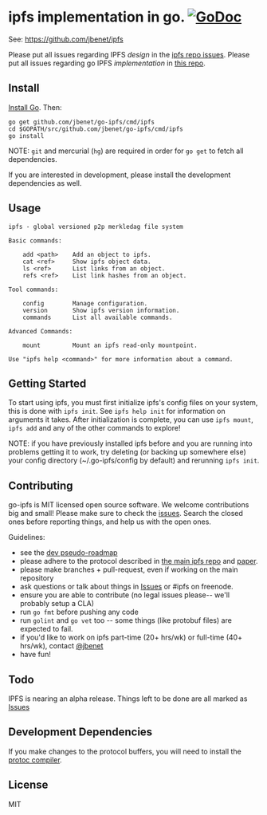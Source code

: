 # ipfs implementation in go. [![GoDoc](https://godoc.org/github.com/jbenet/go-ipfs?status.svg)](https://godoc.org/github.com/jbenet/go-ipfs)

See: https://github.com/jbenet/ipfs

Please put all issues regarding IPFS _design_ in the
[ipfs repo issues](https://github.com/jbenet/ipfs/issues).
Please put all issues regarding go IPFS _implementation_ in [this repo](https://github.com/jbenet/go-ipfs/issues).

## Install

[Install Go](http://golang.org/doc/install). Then:

```
go get github.com/jbenet/go-ipfs/cmd/ipfs
cd $GOPATH/src/github.com/jbenet/go-ipfs/cmd/ipfs
go install
```

NOTE: `git` and mercurial (`hg`) are required in order for `go get` to fetch all dependencies.

If you are interested in development, please install the development dependencies as well.

## Usage

```
ipfs - global versioned p2p merkledag file system

Basic commands:

    add <path>    Add an object to ipfs.
    cat <ref>     Show ipfs object data.
    ls <ref>      List links from an object.
    refs <ref>    List link hashes from an object.

Tool commands:

    config        Manage configuration.
    version       Show ipfs version information.
    commands      List all available commands.

Advanced Commands:

    mount         Mount an ipfs read-only mountpoint.

Use "ipfs help <command>" for more information about a command.
```

## Getting Started
To start using ipfs, you must first initialize ipfs's config files on your system, this is done with `ipfs init`. See `ipfs help init` for information on arguments it takes. After initialization is complete, you can use `ipfs mount`, `ipfs add` and any of the other commands to explore!


NOTE: if you have previously installed ipfs before and you are running into problems getting it to work, try deleting (or backing up somewhere else) your config directory (~/.go-ipfs/config by default) and rerunning `ipfs init`. 


## Contributing

go-ipfs is MIT licensed open source software. We welcome contributions big and small! Please make sure to check the [issues](https://github.com/jbenet/go-ipfs/issues). Search the closed ones before reporting things, and help us with the open ones.

Guidelines:

- see the [dev pseudo-roadmap](dev.md)
- please adhere to the protocol described in [the main ipfs repo](https://github.com/jbenet/ipfs) and [paper](http://static.benet.ai/t/ipfs.pdf).
- please make branches + pull-request, even if working on the main repository
- ask questions or talk about things in [Issues](https://github.com/jbenet/go-ipfs/issues) or #ipfs on freenode.
- ensure you are able to contribute (no legal issues please-- we'll probably setup a CLA)
- run `go fmt` before pushing any code
- run `golint` and `go vet` too -- some things (like protobuf files) are expected to fail.
- if you'd like to work on ipfs part-time (20+ hrs/wk) or full-time (40+ hrs/wk), contact [@jbenet](https://github.com/jbenet)
- have fun!

## Todo

IPFS is nearing an alpha release. Things left to be done are all marked as [Issues](https://github.com/jbenet/go-ipfs/issues)

## Development Dependencies

If you make changes to the protocol buffers, you will need to install the [protoc compiler](https://code.google.com/p/protobuf/downloads/list).

## License

MIT
